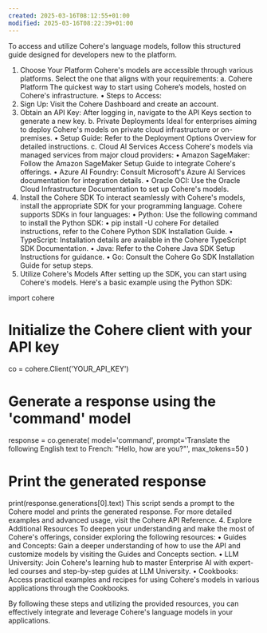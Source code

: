 ```yaml
---
created: 2025-03-16T08:12:55+01:00
modified: 2025-03-16T08:22:39+01:00
---
```


To access and utilize Cohere's language models, follow this structured guide designed for developers new to the platform.
 
1. Choose Your Platform
Cohere's models are accessible through various platforms. Select the one that aligns with your requirements:
a. Cohere Platform
The quickest way to start using Cohere’s models, hosted on Cohere's infrastructure.
•	Steps to Access: 
1.	Sign Up: Visit the Cohere Dashboard and create an account.
2.	Obtain an API Key: After logging in, navigate to the API Keys section to generate a new key.
b. Private Deployments
Ideal for enterprises aiming to deploy Cohere's models on private cloud infrastructure or on-premises.
•	Setup Guide: Refer to the Deployment Options Overview for detailed instructions.
c. Cloud AI Services
Access Cohere's models via managed services from major cloud providers:
•	Amazon SageMaker: Follow the Amazon SageMaker Setup Guide to integrate Cohere's offerings.
•	Azure AI Foundry: Consult Microsoft's Azure AI Services documentation for integration details.
•	Oracle OCI: Use the Oracle Cloud Infrastructure Documentation to set up Cohere's models.
2. Install the Cohere SDK
To interact seamlessly with Cohere's models, install the appropriate SDK for your programming language. Cohere supports SDKs in four languages:
•	Python: Use the following command to install the Python SDK:
•	pip install -U cohere
For detailed instructions, refer to the Cohere Python SDK Installation Guide.
•	TypeScript: Installation details are available in the Cohere TypeScript SDK Documentation.
•	Java: Refer to the Cohere Java SDK Setup Instructions for guidance.
•	Go: Consult the Cohere Go SDK Installation Guide for setup steps.
3. Utilize Cohere's Models
After setting up the SDK, you can start using Cohere's models. Here's a basic example using the Python SDK:

import cohere

# Initialize the Cohere client with your API key
co = cohere.Client('YOUR_API_KEY')

# Generate a response using the 'command' model
response = co.generate(
  model='command',
  prompt='Translate the following English text to French: "Hello, how are you?"',
  max_tokens=50
)

# Print the generated response
print(response.generations[0].text)
This script sends a prompt to the Cohere model and prints the generated response. For more detailed examples and advanced usage, visit the Cohere API Reference.
4. Explore Additional Resources
To deepen your understanding and make the most of Cohere's offerings, consider exploring the following resources:
•	Guides and Concepts: Gain a deeper understanding of how to use the API and customize models by visiting the Guides and Concepts section.
•	LLM University: Join Cohere's learning hub to master Enterprise AI with expert-led courses and step-by-step guides at LLM University.
•	Cookbooks: Access practical examples and recipes for using Cohere's models in various applications through the Cookbooks.
 
By following these steps and utilizing the provided resources, you can effectively integrate and leverage Cohere's language models in your applications.
